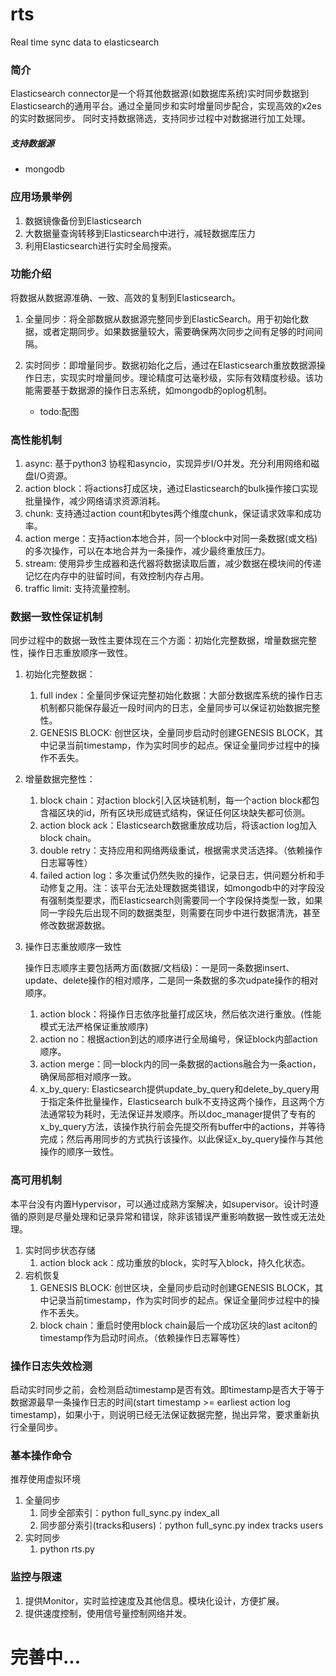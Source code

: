 # rts
Real time sync data to elasticsearch

### 简介
Elasticsearch connector是一个将其他数据源(如数据库系统)实时同步数据到Elasticsearch的通用平台。通过全量同步和实时增量同步配合，实现高效的x2es的实时数据同步。
同时支持数据筛选，支持同步过程中对数据进行加工处理。

##### 支持数据源
- mongodb

### 应用场景举例
1. 数据镜像备份到Elasticsearch
2. 大数据量查询转移到Elasticsearch中进行，减轻数据库压力
3. 利用Elasticsearch进行实时全局搜索。


### 功能介绍
将数据从数据源准确、一致、高效的复制到Elasticsearch。
1. 全量同步：将全部数据从数据源完整同步到ElasticSearch。用于初始化数据，或者定期同步。如果数据量较大，需要确保两次同步之间有足够的时间间隔。
2. 实时同步：即增量同步。数据初始化之后，通过在Elasticsearch重放数据源操作日志，实现实时增量同步。理论精度可达毫秒级，实际有效精度秒级。该功能需要基于数据源的操作日志系统，如mongodb的oplog机制。

    - todo:配图
    
### 高性能机制
1. async: 基于python3 协程和asyncio，实现异步I/O并发。充分利用网络和磁盘I/O资源。
2. action block：将actions打成区块，通过Elasticsearch的bulk操作接口实现批量操作，减少网络请求资源消耗。
3. chunk: 支持通过action count和bytes两个维度chunk，保证请求效率和成功率。
4. action merge：支持action本地合并，同一个block中对同一条数据(或文档)的多次操作，可以在本地合并为一条操作，减少最终重放压力。
5. stream: 使用异步生成器和迭代器将数据读取后置，减少数据在模块间的传递记忆在内存中的驻留时间，有效控制内存占用。
6. traffic limit: 支持流量控制。

### 数据一致性保证机制
同步过程中的数据一致性主要体现在三个方面：初始化完整数据，增量数据完整性，操作日志重放顺序一致性。
1. 初始化完整数据：
    1. full index：全量同步保证完整初始化数据：大部分数据库系统的操作日志机制都只能保存最近一段时间内的日志，全量同步可以保证初始数据完整性。
    2. GENESIS BLOCK: 创世区块，全量同步启动时创建GENESIS BLOCK，其中记录当前timestamp，作为实时同步的起点。保证全量同步过程中的操作不丢失。
2. 增量数据完整性：
    1. block chain：对action block引入区块链机制，每一个action block都包含福区块的id，所有区块形成链式结构，保证任何区块缺失都可侦测。
    2. action block ack：Elasticsearch数据重放成功后，将该action log加入block chain。
    3. double retry：支持应用和网络两级重试，根据需求灵活选择。（依赖操作日志幂等性）
    4. failed action log：多次重试仍然失败的操作，记录日志，供问题分析和手动修复之用。注：该平台无法处理数据类错误，如mongodb中的对字段没有强制类型要求，而Elasticsearch则需要同一个字段保持类型一致，如果同一字段先后出现不同的数据类型，则需要在同步中进行数据清洗，甚至修改数据源数据。
3. 操作日志重放顺序一致性
    
   操作日志顺序主要包括两方面(数据/文档级)：一是同一条数据insert、update、delete操作的相对顺序，二是同一条数据的多次udpate操作的相对顺序。
    1. action block：将操作日志依序批量打成区块，然后依次进行重放。(性能模式无法严格保证重放顺序)
    2. action no：根据action到达的顺序进行全局编号，保证block内部action顺序。
    3. action merge：同一block内的同一条数据的actions融合为一条action，确保局部相对顺序一致。
    4. x_by_query: Elasticsearch提供update_by_query和delete_by_query用于指定条件批量操作，Elasticsearch bulk不支持这两个操作，且这两个方法通常较为耗时，无法保证并发顺序。所以doc_manager提供了专有的x_by_query方法，该操作执行前会先提交所有buffer中的actions，并等待完成；然后再用同步的方式执行该操作。以此保证x_by_query操作与其他操作的顺序一致性。

### 高可用机制
本平台没有内置Hypervisor，可以通过成熟方案解决，如supervisor。设计时遵循的原则是尽量处理和记录异常和错误，除非该错误严重影响数据一致性或无法处理。
1. 实时同步状态存储
    1. action block ack：成功重放的block，实时写入block，持久化状态。
2. 宕机恢复
    1. GENESIS BLOCK: 创世区块，全量同步启动时创建GENESIS BLOCK，其中记录当前timestamp，作为实时同步的起点。保证全量同步过程中的操作不丢失。
    2. block chain：重启时使用block chain最后一个成功区块的last aciton的timestamp作为启动时间点。（依赖操作日志幂等性）
    

### 操作日志失效检测
启动实时同步之前，会检测启动timestamp是否有效。即timestamp是否大于等于数据源最早一条操作日志的时间(start timestamp >= earliest action log timestamp)，如果小于，则说明已经无法保证数据完整，抛出异常，要求重新执行全量同步。
    
    
### 基本操作命令
推荐使用虚拟环境
1. 全量同步
    1. 同步全部索引：python full_sync.py index_all
    2. 同步部分索引(tracks和users)：python full_sync.py index tracks users
2. 实时同步
    1. python rts.py
    
    
### 监控与限速
1. 提供Monitor，实时监控速度及其他信息。模块化设计，方便扩展。
2. 提供速度控制，使用信号量控制网络并发。
    
    
    
# 完善中...
    


